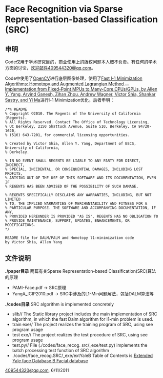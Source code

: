 # Face Recognition via Sparse Representation-based Classification (SRC) #

## 申明 ##

Code仅用于学术研究目的，商业使用上的版权问题本人概不负责。有任何的学术方面的讨论，欢迎邮件409544320@qq.com。

Code中使用了[OpenCV](http://opencv.org/ "OpenCV")进行底层图像处理，使用了[Fast l-1 Minimization Algorithms: Homotopy and Augmented Lagrangian Method -- Implementation from Fixed-Point MPUs to Many-Core CPUs/GPUs, by Allen Y. Yang, Arvind Ganesh, Zihan Zhou, Andrew Wagner, Victor Shia, Shankar Sastry, and Yi Ma](http://www.eecs.berkeley.edu/~yang/software/l1benchmark/ "l1min")进行l-1 Minimization优化。后者申明：

    /*% README
    % Copyright ©2010. The Regents of the University of California (Regents).
    % All Rights Reserved. Contact The Office of Technology Licensing,
    % UC Berkeley, 2150 Shattuck Avenue, Suite 510, Berkeley, CA 94720-1620,
    % (510) 643-7201, for commercial licensing opportunities.

    % Created by Victor Shia, Allen Y. Yang, Department of EECS, University of California,
    % Berkeley.

    % IN NO EVENT SHALL REGENTS BE LIABLE TO ANY PARTY FOR DIRECT, INDIRECT,
    % SPECIAL, INCIDENTAL, OR CONSEQUENTIAL DAMAGES, INCLUDING LOST PROFITS,
    % ARISING OUT OF THE USE OF THIS SOFTWARE AND ITS DOCUMENTATION, EVEN IF
    % REGENTS HAS BEEN ADVISED OF THE POSSIBILITY OF SUCH DAMAGE.

    % REGENTS SPECIFICALLY DISCLAIMS ANY WARRANTIES, INCLUDING, BUT NOT LIMITED
    % TO, THE IMPLIED WARRANTIES OF MERCHANTABILITY AND FITNESS FOR A
    % PARTICULAR PURPOSE. THE SOFTWARE AND ACCOMPANYING DOCUMENTATION, IF ANY,
    % PROVIDED HEREUNDER IS PROVIDED "AS IS". REGENTS HAS NO OBLIGATION TO
    % PROVIDE MAINTENANCE, SUPPORT, UPDATES, ENHANCEMENTS, OR MODIFICATIONS.
    */

    README file for DALM/PALM and Homotopy l1-minimization code
    by Victor Shia, Allen Yang

## 文件说明 ##

**./paper目录** 两篇有关Sparse Representation-based Classification(SRC)算法的原理

* PAMI-Face.pdf -> SRC原理
* YangA\_ICIP2010.pdf -> SRC中涉及的L1-Min问题解法，包括DALM算法等

**./codes目录** SRC algorithm is implemented concretely
					
* slib// The Static library project includes the main implementation of SRC algorithm, in which the fast Dalm algorithm for l1-min problem is used.
* train exe// The project realizes the training program of SRC, using see program usage
* test exe// The project realizes the test procedure of SRC, using see program usage
* test.py// File (./codes/face_recog. src/_exe/test.py) implements 	the batch processing test function of SRC algorithm
* ./codes/face\_recog.SRC/\_exe/extYaleB Table of Contents is [Extended Yale face Database B Facial database](http://vision.ucsd.edu/~leekc/ExtYaleDatabase/ExtYaleB.html "yalefacedb")


409544320@qq.com, 6/11/2011

